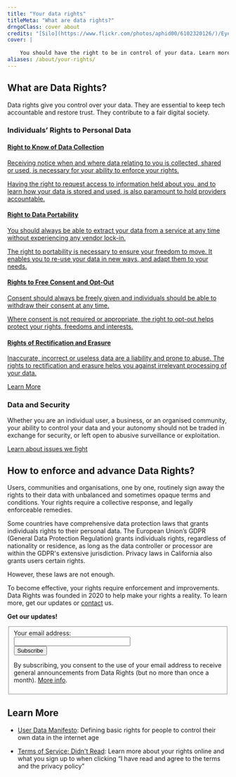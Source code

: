 ```yaml
---
title: "Your data rights"
titleMeta: "What are data rights?"
drngoClass: cover about 
credits: "[Silo](https://www.flickr.com/photos/aphid00/6102320126/)/Eye”, inside of a silo looking up, by Dave Sizer used under a CC BY licence."
cover: |
    
    You should have the right to be in control of your data. Learn more about your data rights and how to enforce and advance them.
aliases: /about/your-rights/
---
```


## What are Data Rights?

Data rights give you control over your data. They are essential to keep tech accountable and restore trust. They contribute to a fair digital society.

### Individuals’ Rights to Personal Data

<div class="grid">
    <a href="knowledge-of-data" id="knowledge-of-data" class="grid-unit">
    <h4>
      Right to Know of Data Collection
    </h4>
    <p>
        Receiving notice when and where data relating to you is collected, shared or used, is necessary for your ability to enforce your rights.
    </p>
    <p>
        Having the right to request access to information held about you, and to learn how your data is stored and used, is also paramount to hold providers accountable.
    </p>
    </a>
    <a href="portability" id="portability" class="grid-unit">
    <h4>
      Right to Data Portability
    </h4>
    <p>You should always be able to extract your data from a service at any time without experiencing any vendor lock-in.
    </p>
    <p>The right to portability is necessary to ensure your freedom to move. It enables you to re-use your data in new ways, and adapt them to your needs.
    </p>
    </a>
    <a href="free-consent-and-optout" id="free-consent-and-optout" class="grid-unit">
    <h4>
      Rights to Free Consent and Opt-Out
    </h4>
    <p>
        Consent should always be freely given and individuals should be able to withdraw their consent at any time. 
    </p>
    <p>
        Where consent is not required or appropriate, the right to opt-out helps protect your rights, freedoms and interests.
    </p>
    </a>
    <a href="erasure" id="erasure" class="grid-unit">
    <h4>
      Rights of Rectification and Erasure
    </h4>
    <p>
         Inaccurate, incorrect or useless data are a liability and prone to abuse. The rights to rectification and erasure helps you against irrelevant processing of your data.
    </p>
    </a>
    <!-- <a href="dnt" id="dnt" class="grid-unit"> -->
    <!-- <h4> -->
    <!--   “Do Not Track” and “Do Not Sell” -->
    <!-- </h4> -->
    <!-- <p> -->
    <!--      Standards help make saying ‘no’ to data tracking as convenient as possible. -->
    <!-- </p> -->
    <!-- </a> -->
</div>

<a class="learn-more center" href="knowledge-of-data">Learn More</a>


### Data and Security

Whether you are an individual user, a business, or an organised community, your ability to control your data and your autonomy should not be traded in exchange for security, or left open to abusive surveillance or exploitation.

[Learn about issues we fight](../#issues-we-fight)


## How to enforce and advance Data Rights?

Users, communities and organisations, one by one, routinely sign away the rights to their data with unbalanced and sometimes opaque terms and conditions. Your rights require a collective response, and legally enforceable remedies.

Some countries have comprehensive data protection laws that grants individuals rights to their personal data. The European Union’s GDPR (General Data Protection Regulation) grants individuals rights, regardless of nationality or residence, as long as the data controller or processor are within the GDPR's extensive jurisdiction. Privacy laws in California also grants users certain rights.

However, these laws are not enough.

To become effective, your rights require enforcement and improvements. Data Rights was founded in 2020 to help make your rights a reality. To learn more, get our updates or [contact](/contact) us.


<p class="heading">
<strong>Get our updates!</strong>
</p>
<div class="receive-announcements">
<form class="bold_label" action="https://datarights.hosted.phplist.com/lists/?p=subscribe&id=1" method="post" target="_blank">
    <fieldset>
        <label for="email">Your email address:</label><br>
        <input type="email" name="email" size="30"><br>
        <button type="submit">Subscribe</button>
        <p class="privacy-policy-short" id="general-info">
        By subscribing, you consent to the use of your email address to receive general announcements from Data Rights (but no more than once a month). <a href="/info/data-policy/announcements/">More info</a>.
        </p>
    </fieldset>
</form>
</div>


## Learn More

- [User Data Manifesto](https://userdatamanifesto.org/): Defining basic rights for people to control their own data in the internet age

- [Terms of Service; Didn't Read](https://tosdr.org): Learn more about your rights online and what you sign up to when clicking “I have read and agree to the terms and the privacy policy”
